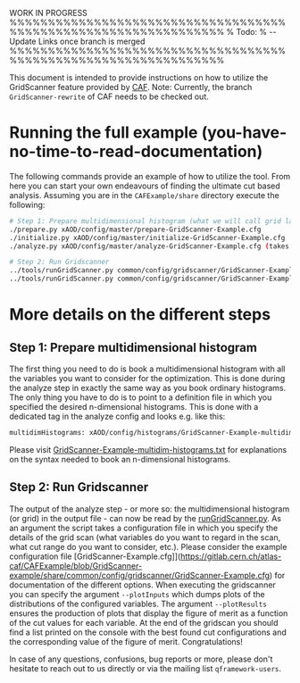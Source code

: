 WORK IN PROGRESS
%%%%%%%%%%%%%%%%%%%%%%%%%%%%%%%%%%%%%%%%%%%%%%%%%%%%%%%%%%%%%%%%
% Todo:
% -- Update Links once branch is merged
%%%%%%%%%%%%%%%%%%%%%%%%%%%%%%%%%%%%%%%%%%%%%%%%%%%%%%%%%%%%%%%%


This document is intended to provide instructions on how to utilize the GridScanner feature provided by [CAF](https://gitlab.cern.ch/atlas-caf/CAFCore).
Note: Currently, the branch `GridScanner-rewrite` of CAF needs to be checked out.

# Running the full example (you-have-no-time-to-read-documentation)
The following commands provide an example of how to utilize the tool. From here you can start your own endeavours of finding the ultimate cut based analysis. Assuming you are in the `CAFExample/share` directory execute the following:

```bash
# Step 1: Prepare multidimensional histogram (what we will call grid later on)
./prepare.py xAOD/config/master/prepare-GridScanner-Example.cfg
./initialize.py xAOD/config/master/initialize-GridScanner-Example.cfg
./analyze.py xAOD/config/master/analyze-GridScanner-Example.cfg (takes a while ~10min)

# Step 2: Run Gridscanner
../tools/runGridScanner.py common/config/gridscanner/GridScanner-Example.cfg --plotInputs
../tools/runGridScanner.py common/config/gridscanner/GridScanner-Example.cfg --plotResults
```

# More details on the different steps
## Step 1: Prepare multidimensional histogram
The first thing you need to do is book a multidimensional histogram with all the variables you want to consider for the optimization. This is done during the analyze step in exactly the same way as you book ordinary histograms. The only thing you have to do is to point to a definition file in which you specified the desired n-dimensional histograms. This is done with a dedicated tag in the analyze config and looks e.g. like this:
```bash
multidimHistograms: xAOD/config/histograms/GridScanner-Example-multidim-histograms.txt
```
Please visit [GridScanner-Example-multidim-histograms.txt](https://gitlab.cern.ch/atlas-caf/CAFExample/blob/GridScanner-example/share/xAOD/config/histograms/GridScanner-Example-multidim-histograms.txt) for explanations on the syntax needed to book an n-dimensional histograms.

## Step 2: Run Gridscanner
The output of the analyze step - or more so: the multidimensional histogram (or grid) in the output file - can now be read by the [runGridScanner.py](https://gitlab.cern.ch/atlas-caf/CAFExample/blob/GridScanner-example/tools/runGridScanner.py). As an argument the script takes a configuration file in which you specify the details of the grid scan (what variables do you want to regard in the scan, what cut range do you want to consider, etc.). Please consider the example configuration file [GridScanner-Example.cfg]](https://gitlab.cern.ch/atlas-caf/CAFExample/blob/GridScanner-example/share/common/config/gridscanner/GridScanner-Example.cfg) for documentation of the different options. When executing the gridscanner you can specify the argument `--plotInputs` which dumps plots of the distributions of the configured variables. The argument `--plotResults` ensures the production of plots that display the figure of merit as a function of the cut values for each variable. At the end of the gridscan you should find a list printed on the console with the best found cut configurations and the corresponding value of the figure of merit. Congratulations! 

In case of any questions, confusions, bug reports or more, please don't hesitate to reach out to us directly or via the mailing list `qframework-users`.
